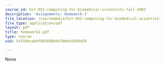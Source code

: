 ```yaml
---
course_id: hst-952-computing-for-biomedical-scientists-fall-2002
description: 'Assignments: Homework-1'
file_location: /coursemedia/hst-952-computing-for-biomedical-scientists-fall-2002/54f504cab9f803930b6a70e0c0284459_homework1.pdf
file_type: application/pdf
layout: pdf
title: homework1.pdf
type: course
uid: 54f504cab9f803930b6a70e0c0284459

---
```

None